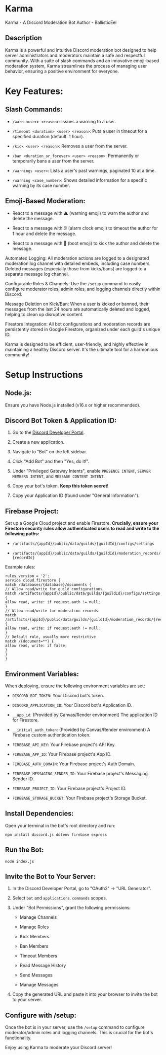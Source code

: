 # Karma

Karma - A Discord Moderation Bot
Author - BallisticEel

## Description

Karma is a powerful and intuitive Discord moderation bot designed to help server administrators and moderators maintain a safe and respectful community. With a suite of slash commands and an innovative emoji-based moderation system, Karma streamlines the process of managing user behavior, ensuring a positive environment for everyone.

# Key Features:

## Slash Commands:

* `/warn <user> <reason>`: Issues a warning to a user.

* `/timeout <duration> <user> <reason>`: Puts a user in timeout for a specified duration (default: 1 hour).

* `/kick <user> <reason>`: Removes a user from the server.

* `/ban <duration_or_forever> <user> <reason>`: Permanently or temporarily bans a user from the server.

* `/warnings <user>`: Lists a user's past warnings, paginated 10 at a time.

* `/warning <case_number>`: Shows detailed information for a specific warning by its case number.

## Emoji-Based Moderation:

* React to a message with ⚠️ (warning emoji) to warn the author and delete the message.

* React to a message with ⏰ (alarm clock emoji) to timeout the author for 1 hour and delete the message.

* React to a message with 👢 (boot emoji) to kick the author and delete the message.

Automated Logging: All moderation actions are logged to a designated moderation log channel with detailed embeds, including case numbers. Deleted messages (especially those from kicks/bans) are logged to a separate message log channel.

Configurable Roles & Channels: Use the `/setup` command to easily configure moderator roles, admin roles, and logging channels directly within Discord.

Message Deletion on Kick/Ban: When a user is kicked or banned, their messages from the last 24 hours are automatically deleted and logged, helping to clean up disruptive content.

Firestore Integration: All bot configurations and moderation records are persistently stored in Google Firestore, organized under each guild's unique ID.

Karma is designed to be efficient, user-friendly, and highly effective in maintaining a healthy Discord server. It's the ultimate tool for a harmonious community!

# Setup Instructions

## Node.js:

Ensure you have Node.js installed (v16.x or higher recommended).

## Discord Bot Token & Application ID:

1. Go to the [Discord Developer Portal](https://discord.com/developers/applications).

2. Create a new application.

3. Navigate to "Bot" on the left sidebar.

4. Click "Add Bot" and then "Yes, do it!".

5. Under "Privileged Gateway Intents", enable `PRESENCE INTENT`, `SERVER MEMBERS INTENT`, and `MESSAGE CONTENT INTENT`.

6. Copy your bot's token. **Keep this token secret!**

7. Copy your Application ID (found under "General Information").

## Firebase Project:

Set up a Google Cloud project and enable Firestore.
**Crucially, ensure your Firestore security rules allow authenticated users to read and write to the following paths:**

* `/artifacts/{appId}/public/data/guilds/{guildId}/configs/settings`

* `/artifacts/{appId}/public/data/guilds/{guildId}/moderation_records/{recordId}`

Example rules:
```
rules_version = '2';
service cloud.firestore {
match /databases/{database}/documents {
// Allow read/write for guild configurations
match /artifacts/{appId}/public/data/guilds/{guildId}/configs/settings {
allow read, write: if request.auth != null;
}
// Allow read/write for moderation records
match /artifacts/{appId}/public/data/guilds/{guildId}/moderation_records/{recordId} {
allow read, write: if request.auth != null;
}
// Default rule, usually more restrictive
match /{document=**} {
allow read, write: if false;
}
}
}
```
## Environment Variables:

When deploying, ensure the following environment variables are set:

* `DISCORD_BOT_TOKEN`: Your Discord bot's token.

* `DISCORD_APPLICATION_ID`: Your Discord bot's Application ID.

* `__app_id`: (Provided by Canvas/Render environment) The application ID for Firestore.

* `__initial_auth_token`: (Provided by Canvas/Render environment) A Firebase custom authentication token.

* `FIREBASE_API_KEY`: Your Firebase project's API Key.

* `FIREBASE_APP_ID`: Your Firebase project's App ID.

* `FIREBASE_AUTH_DOMAIN`: Your Firebase project's Auth Domain.

* `FIREBASE_MESSAGING_SENDER_ID`: Your Firebase project's Messaging Sender ID.

* `FIREBASE_PROJECT_ID`: Your Firebase project's Project ID.

* `FIREBASE_STORAGE_BUCKET`: Your Firebase project's Storage Bucket.

## Install Dependencies:

Open your terminal in the bot's root directory and run:

`npm install discord.js dotenv firebase express`

## Run the Bot:

`node index.js`

## Invite the Bot to Your Server:

1. In the Discord Developer Portal, go to "OAuth2" -> "URL Generator".

2. Select `bot` and `applications.commands` scopes.

3. Under "Bot Permissions", grant the following permissions:

   * Manage Channels

   * Manage Roles

   * Kick Members

   * Ban Members

   * Timeout Members

   * Read Message History

   * Send Messages

   * Manage Messages

4. Copy the generated URL and paste it into your browser to invite the bot to your server.

## Configure with /setup:

Once the bot is in your server, use the `/setup` command to configure moderator/admin roles and logging channels. This is crucial for the bot's functionality.

Enjoy using Karma to moderate your Discord server!
